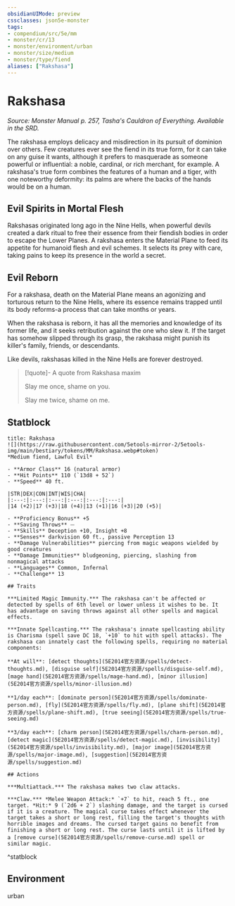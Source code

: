 ```yaml
---
obsidianUIMode: preview
cssclasses: json5e-monster
tags:
- compendium/src/5e/mm
- monster/cr/13
- monster/environment/urban
- monster/size/medium
- monster/type/fiend
aliases: ["Rakshasa"]
---
```

# Rakshasa
*Source: Monster Manual p. 257, Tasha's Cauldron of Everything. Available in the SRD.*  

The rakshasa employs delicacy and misdirection in its pursuit of dominion over others. Few creatures ever see the fiend in its true form, for it can take on any guise it wants, although it prefers to masquerade as someone powerful or influential: a noble, cardinal, or rich merchant, for example. A rakshasa's true form combines the features of a human and a tiger, with one noteworthy deformity: its palms are where the backs of the hands would be on a human.

## Evil Spirits in Mortal Flesh

Rakshasas originated long ago in the Nine Hells, when powerful devils created a dark ritual to free their essence from their fiendish bodies in order to escape the Lower Planes. A rakshasa enters the Material Plane to feed its appetite for humanoid flesh and evil schemes. It selects its prey with care, taking pains to keep its presence in the world a secret.

## Evil Reborn

For a rakshasa, death on the Material Plane means an agonizing and torturous return to the Nine Hells, where its essence remains trapped until its body reforms-a process that can take months or years.

When the rakshasa is reborn, it has all the memories and knowledge of its former life, and it seeks retribution against the one who slew it. If the target has somehow slipped through its grasp, the rakshasa might punish its killer's family, friends, or descendants.

Like devils, rakshasas killed in the Nine Hells are forever destroyed.

> [!quote]- A quote from Rakshasa maxim  
> 
> Slay me once, shame on you.
> 
> Slay me twice, shame on me.


## Statblock

```ad-statblock
title: Rakshasa
![](https://raw.githubusercontent.com/5etools-mirror-2/5etools-img/main/bestiary/tokens/MM/Rakshasa.webp#token)
*Medium fiend, Lawful Evil*

- **Armor Class** 16 (natural armor)
- **Hit Points** 110 (`13d8 + 52`)
- **Speed** 40 ft.

|STR|DEX|CON|INT|WIS|CHA|
|:---:|:---:|:---:|:---:|:---:|:---:|
|14 (+2)|17 (+3)|18 (+4)|13 (+1)|16 (+3)|20 (+5)|

- **Proficiency Bonus** +5
- **Saving Throws** ⏤
- **Skills** Deception +10, Insight +8
- **Senses** darkvision 60 ft., passive Perception 13
- **Damage Vulnerabilities** piercing from magic weapons wielded by good creatures
- **Damage Immunities** bludgeoning, piercing, slashing from nonmagical attacks
- **Languages** Common, Infernal
- **Challenge** 13

## Traits

***Limited Magic Immunity.*** The rakshasa can't be affected or detected by spells of 6th level or lower unless it wishes to be. It has advantage on saving throws against all other spells and magical effects.

***Innate Spellcasting.*** The rakshasa's innate spellcasting ability is Charisma (spell save DC 18, `+10` to hit with spell attacks). The rakshasa can innately cast the following spells, requiring no material components:

**At will**: [detect thoughts](5E2014官方资源/spells/detect-thoughts.md), [disguise self](5E2014官方资源/spells/disguise-self.md), [mage hand](5E2014官方资源/spells/mage-hand.md), [minor illusion](5E2014官方资源/spells/minor-illusion.md)

**1/day each**: [dominate person](5E2014官方资源/spells/dominate-person.md), [fly](5E2014官方资源/spells/fly.md), [plane shift](5E2014官方资源/spells/plane-shift.md), [true seeing](5E2014官方资源/spells/true-seeing.md)

**3/day each**: [charm person](5E2014官方资源/spells/charm-person.md), [detect magic](5E2014官方资源/spells/detect-magic.md), [invisibility](5E2014官方资源/spells/invisibility.md), [major image](5E2014官方资源/spells/major-image.md), [suggestion](5E2014官方资源/spells/suggestion.md)

## Actions

***Multiattack.*** The rakshasa makes two claw attacks.

***Claw.*** *Melee Weapon Attack:* `+7` to hit, reach 5 ft., one target. *Hit:* 9 (`2d6 + 2`) slashing damage, and the target is cursed if it is a creature. The magical curse takes effect whenever the target takes a short or long rest, filling the target's thoughts with horrible images and dreams. The cursed target gains no benefit from finishing a short or long rest. The curse lasts until it is lifted by a [remove curse](5E2014官方资源/spells/remove-curse.md) spell or similar magic.
```
^statblock

## Environment

urban